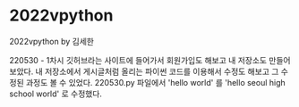 # 2022vpython
2022vpython by 김세한

220530 - 1차시 
깃허브라는 사이트에 들어가서 회원가입도 해보고 내 저장소도 만들어 보았다.
내 저장소에서 게시글처럼 올리는 파이썬 코드를 이용해서 수정도 해보고 그 수정된 과정도 볼 수 있었다.
220530.py 파일에서 'hello world' 를 'hello seoul high school world' 로 수정했다.

